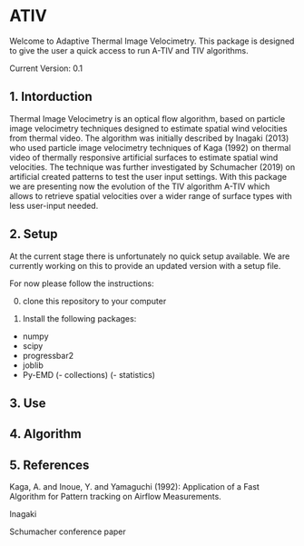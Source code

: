 # ATIV

Welcome to Adaptive Thermal Image Velocimetry. This package is designed to give the user a quick access to run A-TIV and TIV algorithms. 

Current Version: 0.1


## 1. Intorduction

Thermal Image Velocimetry is an optical flow algorithm, based on particle image velocimetry techniques designed to estimate spatial wind velocities from thermal video. The algorithm was initially described by Inagaki (2013) who used particle image velocimetry techniques of Kaga (1992) on thermal video of thermally responsive artificial surfaces to estimate spatial wind velocities. The technique was further investigated by Schumacher (2019) on artificial created patterns to test the user input settings. With this package we are presenting now the evolution of the TIV algorithm A-TIV which allows to retrieve spatial velocities over a wider range of surface types with less user-input needed. 

## 2. Setup

At the current stage there is unfortunately no quick setup available. We are currently working on this to provide an updated version with a setup file.

For now please follow the instructions:

0. clone this repository to your computer

1. Install the following packages:

- numpy
- scipy 
- progressbar2
- joblib
- Py-EMD
(- collections)
(- statistics)


## 3. Use



## 4. Algorithm




## 5. References

Kaga, A. and Inoue, Y. and Yamaguchi (1992): Application of a Fast Algorithm for Pattern tracking on Airflow Measurements.

Inagaki

Schumacher conference paper